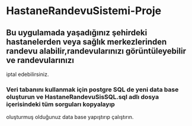 # HastaneRandevuSistemi-Proje

## Bu uygulamada yaşadığınız şehirdeki hastanelerden veya sağlık merkezlerinden randevu alabilir,randevularınızı görüntüleyebilir ve randevularınızı 
iptal edebilirsiniz.

### Veri tabanını kullanmak için postgre SQL de yeni data base oluşturun ve HastaneRandevuSisSQL.sql adlı dosya içerisindeki tüm sorguları kopyalayıp 
oluşturmuş olduğunuz data base yapıştırıp çalıştırın.
